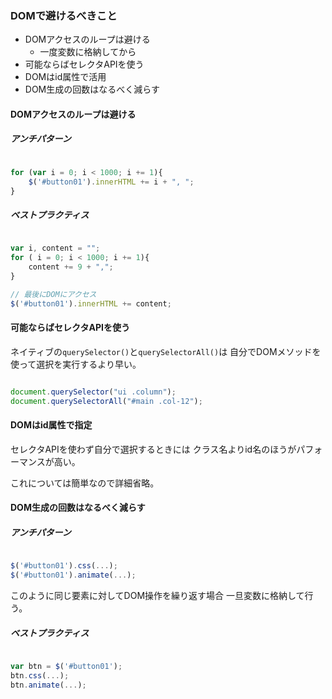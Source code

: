 ### DOMで避けるべきこと

- DOMアクセスのループは避ける
	- 一度変数に格納してから
- 可能ならばセレクタAPIを使う
- DOMはid属性で活用
- DOM生成の回数はなるべく減らす

#### DOMアクセスのループは避ける

##### アンチパターン

```js

for (var i = 0; i < 1000; i += 1){
	$('#button01').innerHTML += i + ", ";
}

```

##### ベストプラクティス

```js

var i, content = "";
for ( i = 0; i < 1000; i += 1){
	content += 9 + ",";
}

// 最後にDOMにアクセス
$('#button01').innerHTML += content;

```

#### 可能ならばセレクタAPIを使う

ネイティブの`querySelector()`と`querySelectorAll()`は
自分でDOMメソッドを使って選択を実行するより早い。

```js

document.querySelector("ui .column");
document.querySelectorAll("#main .col-12");

```

#### DOMはid属性で指定

セレクタAPIを使わず自分で選択するときには
クラス名よりid名のほうがパフォーマンスが高い。

これについては簡単なので詳細省略。

#### DOM生成の回数はなるべく減らす

##### アンチパターン

```js

$('#button01').css(...);
$('#button01').animate(...);

```

このように同じ要素に対してDOM操作を繰り返す場合
一旦変数に格納して行う。

##### ベストプラクティス

```js

var btn = $('#button01');
btn.css(...);
btn.animate(...);

```